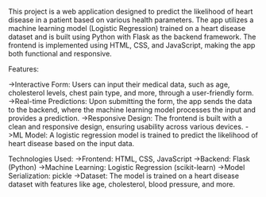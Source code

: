 This project is a web application designed to predict the likelihood of heart disease in a patient based on various health parameters. The app utilizes a machine learning model (Logistic Regression) trained on a heart disease dataset and is built using Python with Flask as the backend framework. The frontend is implemented using HTML, CSS, and JavaScript, making the app both functional and responsive.

Features:

->Interactive Form: Users can input their medical data, such as age, cholesterol levels, chest pain type, and more, through a user-friendly form.
->Real-time Predictions: Upon submitting the form, the app sends the data to the backend, where the machine learning model processes the input and provides a prediction.
->Responsive Design: The frontend is built with a clean and responsive design, ensuring usability across various devices.
->ML Model: A logistic regression model is trained to predict the likelihood of heart disease based on the input data.

Technologies Used:
->Frontend: HTML, CSS, JavaScript
->Backend: Flask (Python)
->Machine Learning: Logistic Regression (scikit-learn)
->Model Serialization: pickle
->Dataset: The model is trained on a heart disease dataset with features like age, cholesterol, blood pressure, and more.
